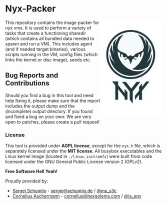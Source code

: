 # Nyx-Packer

<p>
<img align="right" width="200"  src="logo.png">
</p>

This repository contains the image packer for nyx vms. It is used to perform a variety of tasks that create a functioning sharedir (which contains all bundled data needed to spawn and run a VM). This includes agent (and if needed target binaries), various scripts running in the VM, config files (which links the kernel or disc image), seeds etc.  

## Bug Reports and Contributions

Should you find a bug in this tool and need help fixing it, please make sure that the report includes the output dump and the (incomplete) output directory. If you found and fixed a bug on your own: We are very open to patches, please create a pull request!  

### License

This tool is provided under **AGPL license**, except for the `nyx.h` file, which is separately licensed under the **MIT license**. 
All busybox executables and the Linux kernel image (located in `./linux_initramfs`) were built from code licensed under the GNU General Public License version 2 (GPLv2).


**Free Software Hell Yeah!** 

Proudly provided by: 
* [Sergej Schumilo](http://schumilo.de) - sergej@schumilo.de / [@ms_s3c](https://twitter.com/ms_s3c)
* [Cornelius Aschermann](https://hexgolems.com) - cornelius@hexgolems.com / [@is_eqv](https://twitter.com/is_eqv)
